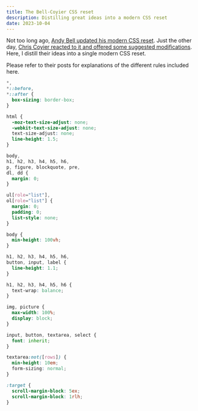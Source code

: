 ```yaml
---
title: The Bell-Coyier CSS reset
description: Distilling great ideas into a modern CSS reset
date: 2023-10-04
---
```


Not too long ago, [Andy Bell updated his modern CSS reset](https://andy-bell.co.uk/a-more-modern-css-reset/). Just the other day, [Chris Coyier reacted to it and offered some suggested modifications](https://chriscoyier.net/2023/10/03/being-picky-about-a-css-reset-for-fun-pleasure/). Here, I distill their ideas into a single modern CSS reset.

Please refer to their posts for explanations of the different rules included here.

<!-- prettier-ignore-start -->

```css
*,
*::before,
*::after {
  box-sizing: border-box;
}

html {
  -moz-text-size-adjust: none;
  -webkit-text-size-adjust: none;
  text-size-adjust: none;
  line-height: 1.5;
}

body,
h1, h2, h3, h4, h5, h6,
p, figure, blockquote, pre,
dl, dd {
  margin: 0;
}

ul[role="list"],
ol[role="list"] {
  margin: 0;
  padding: 0;
  list-style: none;
}

body {
  min-height: 100vh;
}

h1, h2, h3, h4, h5, h6,
button, input, label {
  line-height: 1.1;
}

h1, h2, h3, h4, h5, h6 {
  text-wrap: balance;
}

img, picture {
  max-width: 100%;
  display: block;
}

input, button, textarea, select {
  font: inherit;
}

textarea:not([rows]) {
  min-height: 10em;
  form-sizing: normal;
}

:target {
  scroll-margin-block: 5ex;
  scroll-margin-block: 1rlh;
}
```

<!-- prettier-ignore-end -->

